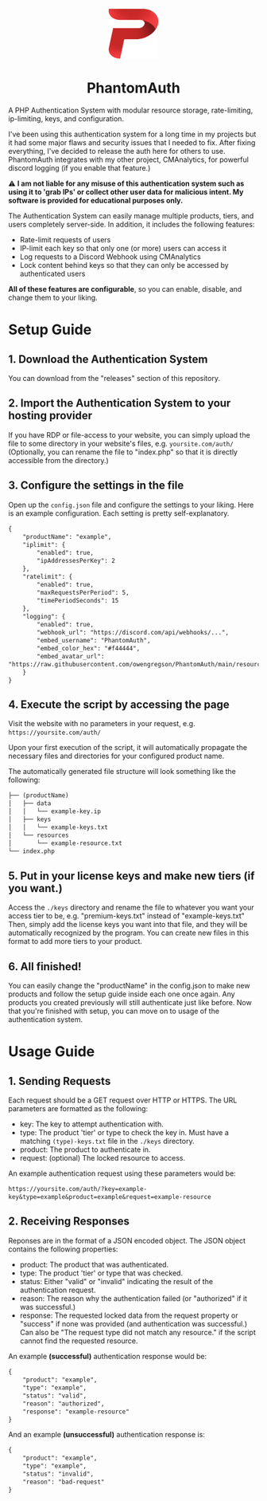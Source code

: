 <p align="center">
  <img src="./resources/PhantomAuth-NoBorders.png" width="100" height="100">
</p>
<h1 align="center">PhantomAuth</h1>
<p>A PHP Authentication System with modular resource storage, rate-limiting, ip-limiting, keys, and configuration.</p>
<p>I&#39;ve been using this authentication system for a long time in my projects but it had some major flaws and security issues that I needed to fix. After fixing everything, I&#39;ve decided to release the auth here for others to use.
PhantomAuth integrates with my other project, CMAnalytics, for powerful discord logging (if you enable that feature.)</p>
<p>⚠️ <strong>I am not liable for any misuse of this authentication system such as using it to &#39;grab IPs&#39; or collect other user data for malicious intent. My software is provided for educational purposes only.</strong></p>
<p>The Authentication System can easily manage multiple products, tiers, and users completely server-side. In addition, it includes the following features:</p>
<ul>
<li>Rate-limit requests of users</li>
<li>IP-limit each key so that only one (or more) users can access it</li>
<li>Log requests to a Discord Webhook using CMAnalytics</li>
<li>Lock content behind keys so that they can only be accessed by authenticated users</li>
</ul>
<p><strong>All of these features are configurable</strong>, so you can enable, disable, and change them to your liking.</p>
<h1 id="setup-guide">Setup Guide</h1>
<h2 id="1-download-the-authentication-system">1. Download the Authentication System</h2>
<p>You can download from the &quot;releases&quot; section of this repository.</p>
<h2 id="2-import-the-authentication-system-to-your-hosting-provider">2. Import the Authentication System to your hosting provider</h2>
<p>If you have RDP or file-access to your website, you can simply upload the file to some directory in your website&#39;s files, e.g. <code>yoursite.com/auth/</code> (Optionally, you can rename the file to &quot;index.php&quot; so that it is directly accessible from the directory.)</p>
<h2 id="3-configure-the-settings-in-the-file">3. Configure the settings in the file</h2>
<p>Open up the <code>config.json</code> file and configure the settings to your liking. Here is an example configuration. Each setting is pretty self-explanatory.</p>
<pre><code class="lang-json">{
    <span class="hljs-attr">"productName"</span>: <span class="hljs-string">"example"</span>,
    <span class="hljs-attr">"iplimit"</span>: {
        <span class="hljs-attr">"enabled"</span>: <span class="hljs-literal">true</span>,
        <span class="hljs-attr">"ipAddressesPerKey"</span>: <span class="hljs-number">2</span>
    },
    <span class="hljs-attr">"ratelimit"</span>: {
        <span class="hljs-attr">"enabled"</span>: <span class="hljs-literal">true</span>,
        <span class="hljs-attr">"maxRequestsPerPeriod"</span>: <span class="hljs-number">5</span>,
        <span class="hljs-attr">"timePeriodSeconds"</span>: <span class="hljs-number">15</span>
    },
    <span class="hljs-attr">"logging"</span>: {
        <span class="hljs-attr">"enabled"</span>: <span class="hljs-literal">true</span>,
        <span class="hljs-attr">"webhook_url"</span>: <span class="hljs-string">"https://discord.com/api/webhooks/..."</span>,
        <span class="hljs-attr">"embed_username"</span>: <span class="hljs-string">"PhantomAuth"</span>,
        <span class="hljs-attr">"embed_color_hex"</span>: <span class="hljs-string">"#f44444"</span>,
        <span class="hljs-attr">"embed_avatar_url"</span>: <span class="hljs-string">"https://raw.githubusercontent.com/owengregson/PhantomAuth/main/resources/PhantomAuth.png"</span>
    }
}
</code></pre>
<h2 id="4-execute-the-script-by-accessing-the-page">4. Execute the script by accessing the page</h2>
<p>Visit the website with no parameters in your request, e.g.
<code>https://yoursite.com/auth/</code></p>
<p>Upon your first execution of the script, it will automatically propagate the necessary files and directories for your configured product name.</p>
<p>The automatically generated file structure will look something like the following:</p>
<pre><code>├── (productName)
│   ├── data
│   │   └── example-key<span class="hljs-selector-class">.ip</span>
│   ├── keys
│   │   └── example-keys<span class="hljs-selector-class">.txt</span>
│   └── resources
│       └── example-resource<span class="hljs-selector-class">.txt</span>
└── index.php
</code></pre><h2 id="5-put-in-your-license-keys-and-make-new-tiers-if-you-want-">5. Put in your license keys and make new tiers (if you want.)</h2>
<p>Access the <code>./keys</code> directory and rename the file to whatever you want your access tier to be, e.g. &quot;premium-keys.txt&quot; instead of &quot;example-keys.txt&quot;
Then, simply add the license keys you want into that file, and they will be automatically recognized by the program. You can create new files in this format to add more tiers to your product.</p>
<h2 id="6-all-finished-">6. All finished!</h2>
<p>You can easily change the &quot;productName&quot; in the config.json to make new products and follow the setup guide inside each one once again. Any products you created previously will still authenticate just like before.
Now that you&#39;re finished with setup, you can move on to usage of the authentication system.</p>
<h1 id="usage-guide">Usage Guide</h1>
<h2 id="1-sending-requests">1. Sending Requests</h2>
<p>Each request should be a GET request over HTTP or HTTPS. The URL parameters are formatted as the following:</p>
<ul>
<li>key: The key to attempt authentication with.</li>
<li>type: The product &#39;tier&#39; or type to check the key in. Must have a matching <code>(type)-keys.txt</code> file in the <code>./keys</code> directory.</li>
<li>product: The product to authenticate in.</li>
<li>request: (optional) The locked resource to access.</li>
</ul>
<p>An example authentication request using these parameters would be:</p>
<pre><code>https://yoursite.com/auth/?<span class="hljs-built_in">key</span>=<span class="hljs-built_in">example</span>-<span class="hljs-built_in">key</span>&amp;type=<span class="hljs-built_in">example</span>&amp;<span class="hljs-built_in">product</span>=<span class="hljs-built_in">example</span>&amp;request=<span class="hljs-built_in">example</span>-resource
</code></pre><h2 id="2-receiving-responses">2. Receiving Responses</h2>
<p>Reponses are in the format of a JSON encoded object. The JSON object contains the following properties:</p>
<ul>
<li>product: The product that was authenticated.</li>
<li>type: The product &#39;tier&#39; or type that was checked.</li>
<li>status: Either &quot;valid&quot; or &quot;invalid&quot; indicating the result of the authentication request.</li>
<li>reason: The reason why the authentication failed (or &quot;authorized&quot; if it was successful.)</li>
<li>response: The requested locked data from the request property or &quot;success&quot; if none was provided (and authentication was successful.) Can also be &quot;The request type did not match any resource.&quot; if the script cannot find the requested resource.</li>
</ul>
<p>An example <strong>(successful)</strong> authentication response would be:</p>
<pre><code class="lang-json">{
    <span class="hljs-attr">"product"</span>: <span class="hljs-string">"example"</span>,
    <span class="hljs-attr">"type"</span>: <span class="hljs-string">"example"</span>,
    <span class="hljs-attr">"status"</span>: <span class="hljs-string">"valid"</span>,
    <span class="hljs-attr">"reason"</span>: <span class="hljs-string">"authorized"</span>,
    <span class="hljs-attr">"response"</span>: <span class="hljs-string">"example-resource"</span>
}
</code></pre>
<p>And an example <strong>(unsuccessful)</strong> authentication response is:</p>
<pre><code class="lang-json">{
    <span class="hljs-attr">"product"</span>: <span class="hljs-string">"example"</span>,
    <span class="hljs-attr">"type"</span>: <span class="hljs-string">"example"</span>,
    <span class="hljs-attr">"status"</span>: <span class="hljs-string">"invalid"</span>,
    <span class="hljs-attr">"reason"</span>: <span class="hljs-string">"bad-request"</span>
}
</code></pre>
